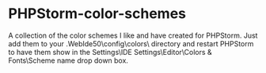 PHPStorm-color-schemes
======================

A collection of the color schemes I like and have created for PHPStorm. Just add them to your .WebIde50\config\colors\ directory and restart PHPStorm to have them show in the Settings\IDE Settings\Editor\Colors &amp; Fonts\Scheme name drop down box.

